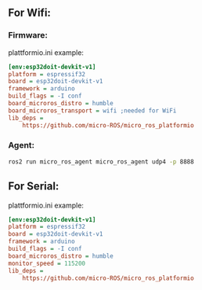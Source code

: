 ## For Wifi:

### Firmware:
plattformio.ini example:

```ini
[env:esp32doit-devkit-v1]
platform = espressif32
board = esp32doit-devkit-v1
framework = arduino
build_flags = -I conf
board_microros_distro = humble
board_microros_transport = wifi ;needed for WiFi
lib_deps =
    https://github.com/micro-ROS/micro_ros_platformio
```

### Agent:
```sh
ros2 run micro_ros_agent micro_ros_agent udp4 -p 8888
```

## For Serial:

plattformio.ini example:

```ini
[env:esp32doit-devkit-v1]
platform = espressif32
board = esp32doit-devkit-v1
framework = arduino
build_flags = -I conf
board_microros_distro = humble
monitor_speed = 115200
lib_deps =
    https://github.com/micro-ROS/micro_ros_platformio
```